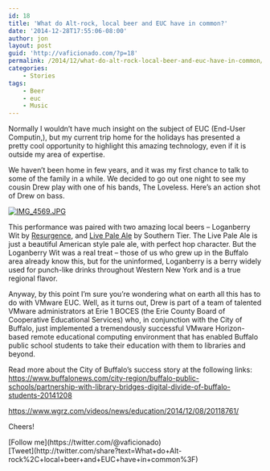```yaml
---
id: 18
title: 'What do Alt-rock, local beer and EUC have in common?'
date: '2014-12-28T17:55:06-08:00'
author: jon
layout: post
guid: 'http://vaficionado.com/?p=18'
permalink: /2014/12/what-do-alt-rock-local-beer-and-euc-have-in-common/
categories:
    - Stories
tags:
    - Beer
    - euc
    - Music
---
```


Normally I wouldn’t have much insight on the subject of EUC (End-User Computin,), but my current trip home for the holidays has presented a pretty cool opportunity to highlight this amazing technology, even if it is outside my area of expertise.

We haven’t been home in few years, and it was my first chance to talk to some of the family in a while. We decided to go out one night to see my cousin Drew play with one of his bands, The Loveless. Here’s an action shot of Drew on bass.

[![IMG_4569.JPG](https://vaficionado.com/wp-content/uploads/2014/12/IMG_4569.jpg)](https://vaficionado.com/wp-content/uploads/2014/12/IMG_4569.jpg)

This performance was paired with two amazing local beers – Loganberry Wit by [Resurgence](https://www.resurgencebrewing.com/), and [Live Pale Ale](https://www.stbcbeer.com/live-pale-ale-bottle-conditioned/) by Southern Tier. The Live Pale Ale is just a beautiful American style pale ale, with perfect hop character. But the Loganberry Wit was a real treat – those of us who grew up in the Buffalo area already know this, but for the uninformed, Loganberry is a berry widely used for punch-like drinks throughout Western New York and is a true regional flavor.

Anyway, by this point I’m sure you’re wondering what on earth all this has to do with VMware EUC. Well, as it turns out, Drew is part of a team of talented VMware administrators at Erie 1 BOCES (the Erie County Board of Cooperative Educational Services) who, in conjunction with the City of Buffalo, just implemented a tremendously successful VMware Horizon- based remote educational computing environment that has enabled Buffalo public school students to take their education with them to libraries and beyond.

Read more about the City of Buffalo’s success story at the following links:  
<https://www.buffalonews.com/city-region/buffalo-public-schools/partnership-with-library-bridges-digital-divide-of-buffalo-students-20141208>

<https://www.wgrz.com/videos/news/education/2014/12/08/20118761/>

Cheers!

<div class="twttr_buttons"><div class="twttr_followme"> [Follow me](https://twitter.com/@vaficionado) </div></div><div class="twttr_buttons"><div class="twttr_twitter"> [Tweet](http://twitter.com/share?text=What+do+Alt-rock%2C+local+beer+and+EUC+have+in+common%3F)</div></div>
